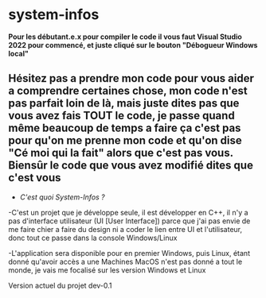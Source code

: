 # system-infos
**Pour les débutant.e.x pour compiler le code il vous faut Visual Studio 2022 pour commencé, et juste cliqué sur le bouton "Débogueur Windows local"**

## Hésitez pas a prendre mon code pour vous aider a comprendre certaines chose, mon code n'est pas parfait loin de là, mais juste dites pas que vous avez fais TOUT le code, je passe quand même beaucoup de temps a faire ça c'est pas pour qu'on me prenne mon code et qu'on dise "Cé moi qui la fait" alors que c'est pas vous. Biensûr le code que vous avez modifié dites que c'est vous

* *C'est quoi System-Infos ?*

-C'est un projet que je développe seule, il est développer en C++, il n'y a pas d'interface utilisateur (UI [User 
 Interface]) parce que j'ai pas envie de me faire chier a faire du design ni a coder le lien entre UI et 
 l'utilisateur, donc tout ce passe dans la console Windows/Linux

-L'application sera disponible pour en premier Windows, puis Linux, étant donné qu'avoir accès a une Machines MacOS n'est pas donné a tout le monde, je vais me focalisé sur les version Windows et Linux

Version actuel du projet dev-0.1
